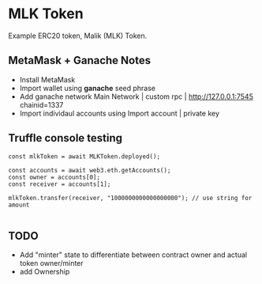 # MLK Token

Example ERC20 token, Malik (MLK) Token.

## MetaMask + Ganache Notes

* Install MetaMask
* Import wallet using **ganache** seed phrase
* Add ganache network Main Network | custom rpc | http://127.0.0.1:7545 chainid=1337
* Import individaul accounts using Import account | private key

## Truffle console testing

```
const mlkToken = await MLKToken.deployed();

const accounts = await web3.eth.getAccounts();
const owner = accounts[0];
const receiver = accounts[1];

mlkToken.transfer(receiver, "1000000000000000000"); // use string for amount


```

## TODO
 * Add "minter" state to differentiate between contract owner and actual token owner/minter
 * add Ownership
